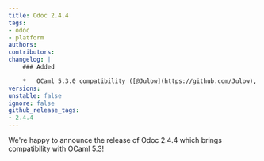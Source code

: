 ```yaml
---
title: Odoc 2.4.4
tags:
- odoc
- platform
authors:
contributors:
changelog: |
    ### Added

    *   OCaml 5.3.0 compatibility ([@Julow](https://github.com/Julow), [#1202](https://github.com/ocaml/odoc/pull/1202), [#1254](https://github.com/ocaml/odoc/pull/1254))
versions:
unstable: false
ignore: false
github_release_tags:
- 2.4.4
---
```


We're happy to announce the release of Odoc 2.4.4 which brings compatibility with OCaml 5.3!
